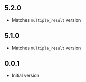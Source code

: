 ## 5.2.0

- Matches `multiple_result` version

## 5.1.0

- Matches `multiple_result` version

## 0.0.1

- Initial version
